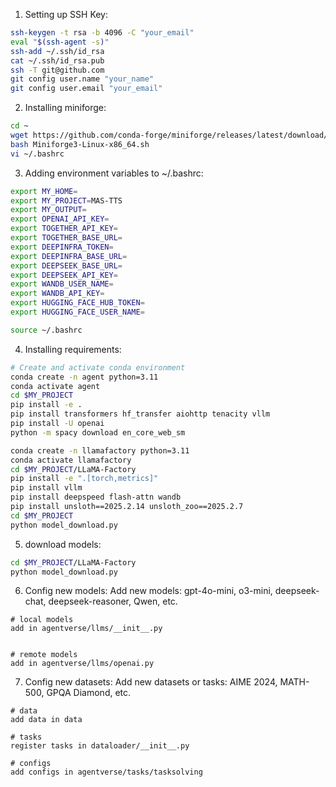 1. Setting up SSH Key:
```bash
ssh-keygen -t rsa -b 4096 -C "your_email"
eval "$(ssh-agent -s)"
ssh-add ~/.ssh/id_rsa
cat ~/.ssh/id_rsa.pub
ssh -T git@github.com
git config user.name "your_name"
git config user.email "your_email"
```

2. Installing miniforge:
```bash
cd ~
wget https://github.com/conda-forge/miniforge/releases/latest/download/Miniforge3-Linux-x86_64.sh
bash Miniforge3-Linux-x86_64.sh
vi ~/.bashrc
```

3. Adding environment variables to ~/.bashrc:
```bash
export MY_HOME=
export MY_PROJECT=MAS-TTS
export MY_OUTPUT=
export OPENAI_API_KEY=
export TOGETHER_API_KEY=
export TOGETHER_BASE_URL=
export DEEPINFRA_TOKEN=
export DEEPINFRA_BASE_URL=
export DEEPSEEK_BASE_URL=
export DEEPSEEK_API_KEY=
export WANDB_USER_NAME=
export WANDB_API_KEY=
export HUGGING_FACE_HUB_TOKEN=
export HUGGING_FACE_USER_NAME=
```
```bash
source ~/.bashrc
```

4. Installing requirements:
```bash
# Create and activate conda environment
conda create -n agent python=3.11
conda activate agent
cd $MY_PROJECT
pip install -e .
pip install transformers hf_transfer aiohttp tenacity vllm
pip install -U openai
python -m spacy download en_core_web_sm

conda create -n llamafactory python=3.11
conda activate llamafactory
cd $MY_PROJECT/LLaMA-Factory
pip install -e ".[torch,metrics]"
pip install vllm
pip install deepspeed flash-attn wandb
pip install unsloth==2025.2.14 unsloth_zoo==2025.2.7 
cd $MY_PROJECT
python model_download.py
```

5. download models:
```bash
cd $MY_PROJECT/LLaMA-Factory
python model_download.py
```

6. Config new models:
Add new models: gpt-4o-mini, o3-mini, deepseek-chat, deepseek-reasoner, Qwen, etc.
```
# local models
add in agentverse/llms/__init__.py


# remote models
add in agentverse/llms/openai.py
```

7. Config new datasets:
Add new datasets or tasks: AIME 2024, MATH-500, GPQA Diamond, etc.
```
# data
add data in data

# tasks
register tasks in dataloader/__init__.py

# configs
add configs in agentverse/tasks/tasksolving
```

